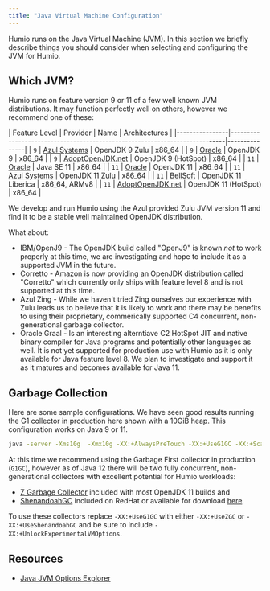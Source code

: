 ```yaml
---
title: "Java Virtual Machine Configuration"
---
```


Humio runs on the Java Virtual Machine (JVM).  In this section we briefly describe things you should consider
when selecting and configuring the JVM for Humio.

## Which JVM?

Humio runs on feature version 9 or 11 of a few well known JVM distributions.  It may function perfectly well
on others, however we recommend one of these:

| Feature Level  | Provider                                             | Name                | Architectures |
|----------------|----------------------------------------------------------------------------|---------------|
| `9`            | [Azul Systems](https://www.azul.com/downloads/zulu/) | OpenJDK 9 Zulu      | x86_64        |
| `9`            | [Oracle](https://jdk.java.net/archive/)              | OpenJDK 9           | x86_64        |
| `9`            | [AdoptOpenJDK.net](https://adoptopenjdk.net/releases.html?variant=openjdk9&jvmVariant=hotspot)  | OpenJDK 9 (HotSpot)  | x86_64        |
| `11`           | [Oracle](https://www.oracle.com/technetwork/java/javase/downloads/jdk11-downloads-5066655.html) | Java SE 11           | x86_64        |
| `11`           | [Oracle](https://jdk.java.net/archive/)              | OpenJDK 11          | x86_64        |
| `11`           | [Azul Systems](https://www.azul.com/downloads/zulu/) | OpenJDK 11 Zulu     | x86_64        |
| `11`           | [BellSoft](https://bell-sw.com/pages/java-11.0.2)    | OpenJDK 11 Liberica | x86_64, ARMv8 |
| `11`           | [AdoptOpenJDK.net](https://adoptopenjdk.net/releases.html?variant=openjdk11&jvmVariant=hotspot) | OpenJDK 11 (HotSpot) | x86_64        |

We develop and run Humio using the Azul provided Zulu JVM version 11 and find it to be a stable well maintained OpenJDK distribution.

What about:

* IBM/OpenJ9 - The OpenJDK build called "OpenJ9" is known *not* to work properly at this time, we are investigating and hope to include it as a supported JVM in the future.
* Corretto - Amazon is now providing an OpenJDK distribution called "Corretto" which currently only ships with feature level 8 and is not supported at this time.
* Azul Zing - While we haven't tried Zing ourselves our experience with Zulu leads us to believe that it is likely to work and there may be benefits to using their proprietary, commerically supported C4 concurrent, non-generational garbage collector.
* Oracle Graal - Is an interesting alterntiave C2 HotSpot JIT and native binary compiler for Java programs and potentially other languages as well.  It is not yet supported for production use with Humio as it is only available for Java feature level 8.  We plan to investigate and support it as it matures and becomes available for Java 11.

## Garbage Collection

Here are some sample configurations.  We have seen good results running the G1 collector in production here shown with a 10GiB heap.
This configuration works on Java 9 or 11.
```bash
java -server -Xms10g  -Xmx10g -XX:+AlwaysPreTouch -XX:+UseG1GC -XX:+ScavengeBeforeFullGC -XX:+DisableExplicitGC
```

At this time we recommend using the Garbage First collector in production (`G1GC`), however as of Java 12 there will be two fully concurrent, non-generational collectors with excellent potential for Humio workloads:
* [Z Garbage Collector](https://wiki.openjdk.java.net/display/zgc/Main) included with most OpenJDK 11 builds and
* [ShenandoahGC](https://wiki.openjdk.java.net/display/shenandoah/Main) included on RedHat or available for download [here](https://builds.shipilev.net/openjdk-shenandoah-jdk11/).

To use these collectors replace `-XX:+UseG1GC` with either `-XX:+UseZGC` or `-XX:+UseShenandoahGC` and be sure to include `-XX:+UnlockExperimentalVMOptions`.

## Resources

* [Java JVM Options Explorer](https://chriswhocodes.com/hotspot_options_jdk11.html)
